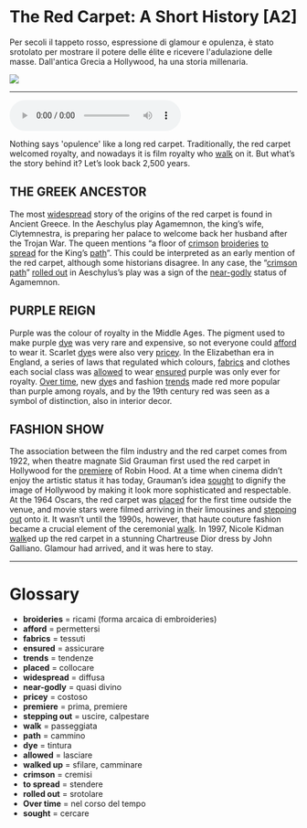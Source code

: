 # The Red Carpet: A Short History   [A2]

Per secoli il tappeto rosso, espressione di glamour e opulenza, è stato srotolato per mostrare il potere delle élite e ricevere l'adulazione delle masse. Dall'antica Grecia a Hollywood, ha una storia millenaria.

![](The%20Red%20Carpet%20A%20Short%20History.jpg)

--------------

<div>
<audio controls autoplay>
    <source src="https:/raw.githubusercontent.com/dartie/speakup/main/2024-03/The%20Red%20Carpet%20A%20Short%20History.mp3" type="audio/mpeg">
</audio>
</div>


Nothing says 'opulence' like a long red carpet. Traditionally, the red carpet welcomed royalty, and nowadays it is film royalty who [walk](## "passeggiata") on it. But what’s the story behind it? Let’s look back 2,500 years.

## THE GREEK ANCESTOR
The most [widespread](## "diffusa") story of the origins of the red carpet is found in Ancient Greece. In the Aeschylus play Agamemnon, the king’s wife, Clytemnestra, is preparing her palace to welcome back her husband after the Trojan War. The queen mentions “a floor of [crimson](## "cremisi") [broideries](## "ricami (forma arcaica di embroideries)") [to spread](## "stendere") for the King’s [path](## "cammino")”. This could be interpreted as an early mention of the red carpet, although some historians disagree. In any case, the “[crimson](## "cremisi") [path](## "cammino")” [rolled out](## "srotolare") in Aeschylus’s play was a sign of the [near-godly](## "quasi divino") status of Agamemnon.

## PURPLE REIGN
Purple was the colour of royalty in the Middle Ages. The pigment used to make purple [dye](## "tintura") was very rare and expensive, so not everyone could [afford](## "permettersi") to wear it. Scarlet [dye](## "tintura")s were also very [pricey](## "costoso"). In the Elizabethan era in England, a series of laws that regulated which colours, [fabrics](## "tessuti") and clothes each social class was [allowed](## "lasciare") to wear [ensured](## "assicurare") purple was only ever for royalty. [Over time](## "nel corso del tempo"), new [dye](## "tintura")s and fashion [trends](## "tendenze") made red more popular than purple among royals, and by the 19th century red was seen as a symbol of distinction, also in interior decor. 

## FASHION SHOW
The association between the film industry and the red carpet comes from 1922, when theatre magnate Sid Grauman first used the red carpet in Hollywood for the [premiere](## "prima, premiere") of Robin Hood. At a time when cinema didn’t enjoy the artistic status it has today, Grauman’s idea [sought](## "cercare") to dignify the image of Hollywood by making it look more sophisticated and respectable. At the 1964 Oscars, the red carpet was [placed](## "collocare") for the first time outside the venue, and movie stars were filmed arriving in their limousines and [stepping out](## "uscire, calpestare") onto it. It wasn’t until the 1990s, however, that haute couture fashion became a crucial element of the ceremonial [walk](## "passeggiata"). In 1997, Nicole Kidman [walk](## "passeggiata")ed up the red carpet in a stunning Chartreuse Dior dress by John Galliano. Glamour had arrived, and it was here to stay.  

--------------

<div style = "display:block; clear:both; page-break-after:always;"></div>

# Glossary
* **broideries** = ricami (forma arcaica di embroideries)
* **afford** = permettersi
* **fabrics** = tessuti
* **ensured** = assicurare
* **trends** = tendenze
* **placed** = collocare
* **widespread** = diffusa
* **near-godly** = quasi divino
* **pricey** = costoso
* **premiere** = prima, premiere
* **stepping out** = uscire, calpestare
* **walk** = passeggiata
* **path** = cammino
* **dye** = tintura
* **allowed** = lasciare
* **walked up** = sfilare, camminare
* **crimson** = cremisi
* **to spread** = stendere
* **rolled out** = srotolare
* **Over time** = nel corso del tempo
* **sought** = cercare
